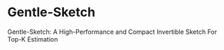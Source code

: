 # Gentle-Sketch
Gentle-Sketch: A High-Performance  and Compact Invertible Sketch For Top-K Estimation
